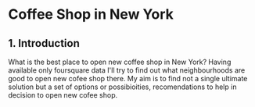 # Coffee Shop in New York

## 1. Introduction

What is the best place to open new coffee shop in New York? Having available only foursquare data I'll try to find out what neighbourhoods are good to open new cofee shop there. My aim is to find not a single ultimate solution but a set of options or possibioities, recomendations to help in decision to open new cofee shop.


